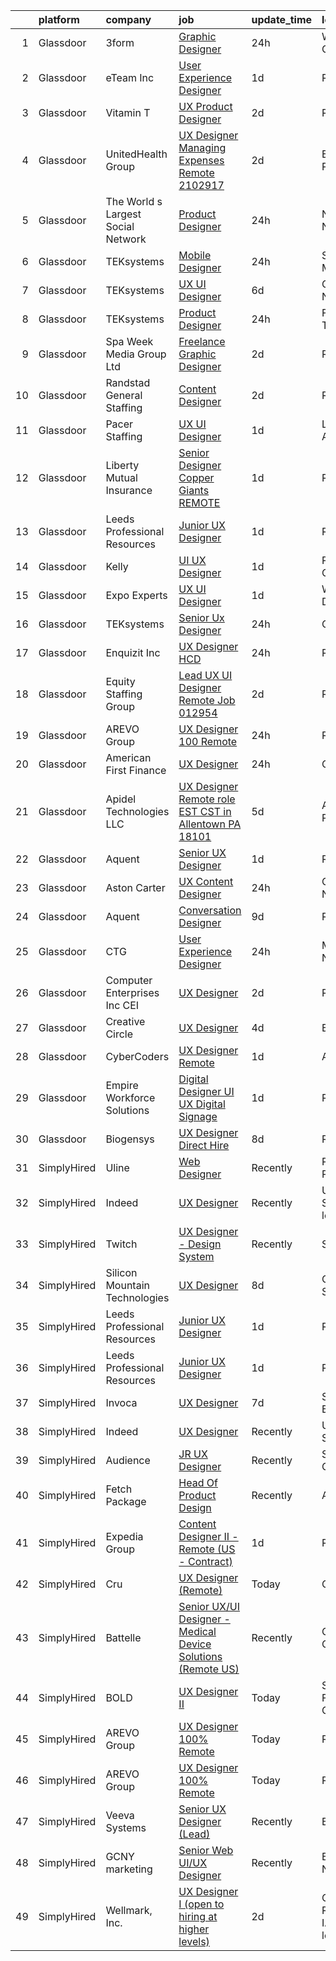 

|    | platform    | company                            | job                                                                                                                                                                                                                                                                                                                                                                                                                                                                                                                                                                                                                                                                                                                                                                                                                                                                                                                                                                                                                                                                                                                                                                                                                                                                                                                                                                                                                                                                                                                                                                                                  | update_time   | location                      |
|---:|:------------|:-----------------------------------|:-----------------------------------------------------------------------------------------------------------------------------------------------------------------------------------------------------------------------------------------------------------------------------------------------------------------------------------------------------------------------------------------------------------------------------------------------------------------------------------------------------------------------------------------------------------------------------------------------------------------------------------------------------------------------------------------------------------------------------------------------------------------------------------------------------------------------------------------------------------------------------------------------------------------------------------------------------------------------------------------------------------------------------------------------------------------------------------------------------------------------------------------------------------------------------------------------------------------------------------------------------------------------------------------------------------------------------------------------------------------------------------------------------------------------------------------------------------------------------------------------------------------------------------------------------------------------------------------------------|:--------------|:------------------------------|
|  1 | Glassdoor   | 3form                              | [Graphic Designer](https://www.glassdoor.com/partner/jobListing.htm?pos=106&ao=1110586&s=58&guid=00000183ac1bec33b880134761fb1ddb&src=GD_JOB_AD&t=SR&vt=w&ea=1&cs=1_cbfc2f2b&cb=1665039855084&jobListingId=1008187072371&cpc=BAEB662971763A76&jrtk=3-0-1gem1nr2jkltg801-1gem1nr34i9jj800-fc796febf4af421f--6NYlbfkN0DVVpRiGEUFeztrPLJeDLfbK_o9wLke16TUPhBXqz-k-rIHXO5GA1XFQmyiOfwIAYpOyUVLQm_idqg-7Xk8koEtmHXAp3GNPR1YnyqoNd_MW0jnOz6RLQMKHa44g43Ko8EsbrcZJJNi-UyK8HnJqpNTr8sapltZXYeCeIpLbrjlwV3vcbKg8psx3ZN6FSquXkqVAN_H32i3ab2yuKeu3QxSR2OLGe2dkyj52Jn_EyeFTbVmzOprgc-yiNYwNGZPsKTU0IpUkZwUzN6f1X9ArlQLNrBe1-PnW1b5wCiZovYkX8BChqoOZqyk7t2jAaSXuBYj2NNZi7Zz1CDhSN1H8lEQkY1NTVV-oh0xK-c4i7qwsz94BdpcKjK4o85WaH8Z062QTaXm4Q2YFKGVHi-j4HN3uhz326Hx_asX2YnM7eVGAds_qbPRgULH5c1-a3jYsBArfS4RUdwkyd81hF5cb7qj1qu9IVmwOTy_vWO2gvdlSQ7F_DhoNhVDoQJzHfuqVD8Xj7_MP8mhdbRPGqJh8vWw)                                                                                                                                                                                                                                                                                                                                                                                                                                                                                                                                                                                                                                                                                                                          | 24h           | West Valley City, UT          |
|  2 | Glassdoor   | eTeam Inc                          | [User Experience Designer](https://www.glassdoor.com/partner/jobListing.htm?pos=122&ao=1110586&s=58&guid=00000183ac1bec33b880134761fb1ddb&src=GD_JOB_AD&t=SR&vt=w&ea=1&cs=1_ed1b5929&cb=1665039855087&jobListingId=1008183436282&cpc=3BA4CE39D5B5DEF5&jrtk=3-0-1gem1nr2jkltg801-1gem1nr34i9jj800-a2b25515c5c8be91--6NYlbfkN0Dtmpfj98iB4C0jJJOWen3Era3IQfJzNZ4PFwBIKpo80E20bU78zJ3qEgsYTK5DSPznWHrABBfzGG8HtWEq6CanRE227831UICOnStcOCuvp3w9bu9zsbdeJzwTnwCaodl1_qcVUP-dEmOEhYtmiJkmaglaaHDF56PDHaVMsHxRn-Re0KDdSN_3QTJw1WZjUJ6tGKrjIs52H1hRN-UKAlsaPPMPGSXcCumOK25AxG21nDXXUxuJCJah1L82kpLd0RSugRrSo_621dK2dnBkQccLV3fmpEN1a6v7NoR1tkzYUhkHtfMwb5VDE-twExVnfd8iRuWnjq-bDtItqrWsXSuKq-do3TVeQ1yK2DUlXWsEc_nVp6NtNPv0lbTNEwSigpKrzSb2njAbUVWTem8Kz2vWzmI-8qLKVu8IK4wa7QVgfQT0uyXq7XOPgmsUtLWc51SuPmiFoNiSVS_WsSvktcS2GyDAy7Asz_JH2a0TUsBkfeeuuxL_HqO66i0sehPKAdOaLLOHpaHewxNq4SSqIMrL)                                                                                                                                                                                                                                                                                                                                                                                                                                                                                                                                                                                                                                                                                                                  | 1d            | Remote                        |
|  3 | Glassdoor   | Vitamin T                          | [UX   Product Designer](https://www.glassdoor.com/partner/jobListing.htm?pos=123&ao=1110586&s=58&guid=00000183ac1bec33b880134761fb1ddb&src=GD_JOB_AD&t=SR&vt=w&cs=1_3c9e25c9&cb=1665039855087&jobListingId=1008181567765&cpc=2CAED5C921A5F994&jrtk=3-0-1gem1nr2jkltg801-1gem1nr34i9jj800-3359c64b7784e783--6NYlbfkN0DMrcEu7yrtATojKJA7cEzGQ3FdRGWLh0CZQInL4ECGI6k5tN82kdM0OKoro5eXmjrLLzxx2f4wkElEs_J1tpuvMm7HTysd898LG_MZvqJ2SU5crx4lsyWyeNQxpL39yMhF2v6pcbGjpsQ0J8xr0owBZ9D-TVrazcrq2WTaECy2rXyMkp9uZj1R--9t1_iUTWfQvy2BsbgcIS4fyx2qhQ5-0F4m_VUzTFntqPTui08UBQT8uxH-roA4mCvfyJ1RaggMnED5CTlPoNSnLj0jijocFS11a0e6cUGxFSducscDYyd779oSc1vQiSktnRW1b3GKHzv_XgoRBB2267q8iwXVQY2F27IV3wPm168pw0rCeJq-S4aW8oFAMW_6t8GS87mpTh_61rIwMjyFUB3IxD3MBBeLaM2wdLoE8eRc3IatwaokMBG6ZJmQRKddKeRFiROsuY2GaCLcgHiC0kInL5MqamPTytoyoQJuDgaFZNF6ZA%3D%3D)                                                                                                                                                                                                                                                                                                                                                                                                                                                                                                                                                                                                                                                                                                                                                              | 2d            | Remote                        |
|  4 | Glassdoor   | UnitedHealth Group                 | [UX Designer Managing Expenses Remote 2102917](https://www.glassdoor.com/partner/jobListing.htm?pos=110&ao=1110586&s=58&guid=00000183ac1bec33b880134761fb1ddb&src=GD_JOB_AD&t=SR&vt=w&cs=1_9e0303e0&cb=1665039855084&jobListingId=1008179764440&cpc=AC285F3A3ECA6BB0&jrtk=3-0-1gem1nr2jkltg801-1gem1nr34i9jj800-49bc32e789398a1f--6NYlbfkN0C8O9VKdOj_1Zh75e9_CvYhSsWVxS1Pvi5WUWhsf4w7FOycHcR50Ta-CQORLM6vDVfpsKuZuy8ZuCFkfjX1wXWrZP56ex0qMhCW_Mom3zep7qOtHTsAJ8cDB0_MMmbAz2tqiMH-kdxC_hL9bBf_CvpCFNHf8maEu9qgbXcrZIlgsgSv2afaZ9iCPFWl6F8-Kh1bC2HrLSRvQy-nltm76_LBb0rOH_4RX9TsCmlolhv8HDYwWgqJdevU5SrM3DZkHw6l6isNRXxvPXTz0x5l9CEQH2eWDkmSklckGhC7P8HTXI7dOy1RVH3es5mMhTB7vmi72T1gOoP6OSZyWFpRSqkzppZcMjHEmiRwMrTMh0tVbiJQ0w7g1p21oEbfVOhXTN5wO8oCgelPzLoerAY8qptNBjxUwroS8pNavxEAA-9Y_555qhMkoM3L)                                                                                                                                                                                                                                                                                                                                                                                                                                                                                                                                                                                                                                                                                                                                                                                                   | 2d            | Eden Prairie, MN              |
|  5 | Glassdoor   | The World s Largest Social Network | [Product Designer](https://www.glassdoor.com/partner/jobListing.htm?pos=112&ao=1110586&s=58&guid=00000183ac1bec33b880134761fb1ddb&src=GD_JOB_AD&t=SR&vt=w&ea=1&cs=1_c144881e&cb=1665039855085&jobListingId=1008187748779&cpc=155EB9D5185558AF&jrtk=3-0-1gem1nr2jkltg801-1gem1nr34i9jj800-1b1cdd9b7422994d--6NYlbfkN0DSgjPPcnEdvoK3uuxfISLALE6pB1FR7YSHOr_tSg5_QGIhoz_2VqUepdcKLBLI_zT0DoD7XNjRcoIcKaTHwCz2Y2i1ECq_EwQMZd_omv903366SD5UImpmluXMywfiyVHpmfwirt2S1rMON-P3oeMczuQ-N_mFs0zMW3royv0fGkzCUxKi9qwJ6uY8Ys39E_hi7Hs8pZOKAvGJ5N6VBDB9qp99x9jlb4D8F3VEdxgC-0wdU2h_R7oCu020LnomMH_9ej1qb9Tw-KwPtMv5fi-fdSZtmclkGiuMito4Re_FN9bV0RpTaIV7v6B6sGCWi4em0K64SH57mQWfd2KKC8VrCJ__1CGf3-1mdRjGSDXG5uHLvsVSWKnTa97CRerhXvq_Jg4uyGkrc-yq9QmjnvVnKs239XrQ51YnGrsjME6Yo438q7k1N6YE4P2zqYeCf2yf0QEj6O05hbdXwNXW0taAyuyojoSoXPrvFNRSB28ZtJihx4zuAzkzmDHAoNfQyaVRNrrw5css7Kii5p_3jLA-aib50z66WZUS46yxfmemzHAP-RPM2h83g6dEyYb8ZFflZA2jYD00CJZgYIsJX_4cTwKV0K1Wc4PkMKz8sum4mg%3D%3D)                                                                                                                                                                                                                                                                                                                                                                                                                                                                                                                                                                                                                              | 24h           | New York, NY                  |
|  6 | Glassdoor   | TEKsystems                         | [Mobile Designer](https://www.glassdoor.com/partner/jobListing.htm?pos=130&ao=1110586&s=58&guid=00000183ac1bec33b880134761fb1ddb&src=GD_JOB_AD&t=SR&vt=w&cs=1_e998ae31&cb=1665039855089&jobListingId=1008186451823&cpc=AC285F3A3ECA6BB0&jrtk=3-0-1gem1nr2jkltg801-1gem1nr34i9jj800-12c22d1d850e80d7--6NYlbfkN0AuKz8EBO1xHDEL7V2YF9xF3dC_I9B9i-Zw2Jh8clPMK3KTieKealHQMRxLfyLBLKK_8FihNomUc_AO9DGK-y-kY-j6exqdXQi9yKZ8W4BnVdR_Qxeu1BrDTaoAR1RwssuW-AWz3gNlZHpUhor70fIyp-NZtE59MtF0GVSX5GOWElCi0DywJDfW3dzDZ3IwywWYDQVzWXs0LruAuwQA0t8zf1TPIX4-BRLeIlDKPi3KP_4yQyUgHBRLaSKBc6Fh8bsXQLGS-17N8ssbLFG5MLL-z-3tzwKuyidj43q5TyPUmTTm4k-M2iz825NXkgiJXGhWY-sk8-ze_VvfGF9SrNgIAh4a1LClsM5mDPpJTyUPeg8b4AeJ6l3Uswn5xxWsYu0wnoJIbOkt8ld4yc4_9owUVI377DS5bkwGhthf5BqS9Z29EN0gjMP22a0GuAEzQzib1rAQe5A76WyDnSlijcOqytqZ0gswI3hjelrI1hO0pUbGTgbHYQVtMVU1o64J64PjUAgoEo5ASVGgqZvEC3Ec2jr33afqBIhkg-_1Uc-5ankgKpfN9H5dQxW7vPC--AHW3Qc6DKZw7BcyK_g7wfEUcQDNUHhs_OXweqQQUJGUDgEORMPTyL6H4LN0qxhw7Oanhsmo8hyrt056q-6CD56O_hlBAwM78-2nHndJv5mjPNNWQm5mP1i74-RITg85XY-GGgohpY8Zu5i9yvCTIh9FvXZXdMysWp_owmRUSouQ6k2hgCpABw_Qi-KkbOgSVxLUbOAiQT1kFEPS7JxhmLNR8dws9ryuN9EaRP15y0yrCSfqdyDIeUUMi4aVDw4HUlr7y2_Rals9jxal2O9Jf-bP44o_9hU5D7KZTJE5k9WALkhacWooywvGlIFx0w5UjHaUn1pcSJPANuKnhe35K_DCYJEc07iUnPeX_D7IeEyKq-fSdZ073EwpPQlkLL-4Q2CwuiHMjpL4Rzf07HV58ir1LVJvbXxMs2dquLG1ZB6OvQ%3D%3D)                                                                                                                                                                                                                                    | 24h           | Saint Louis, MO               |
|  7 | Glassdoor   | TEKsystems                         | [UX UI Designer](https://www.glassdoor.com/partner/jobListing.htm?pos=129&ao=1110586&s=58&guid=00000183ac1bec33b880134761fb1ddb&src=GD_JOB_AD&t=SR&vt=w&cs=1_dceca824&cb=1665039855089&jobListingId=1008172766180&cpc=3BA4CE39D5B5DEF5&jrtk=3-0-1gem1nr2jkltg801-1gem1nr34i9jj800-90ebe2972b67f183--6NYlbfkN0AuKz8EBO1xHDEL7V2YF9xF3dC_I9B9i-Zw2Jh8clPMK3KTieKealHQMRxLfyLBLKJ4QXP66uOfd8fYlyUkRWqt8kkeRvAaxr-d9sAlGLo2E32e4qthGQE_TY1B5cH1PYVB5JkENwHMk9qThWErUfcAi6IsTFkH6tEKd4rzI4BQ2pvhDMRqMRzrOKoc9Us8Sv4OFClJ408TxaxyXKTbXzJWkVNBxU-Cdm5UBO43FapAjjW8LlO21YQxYFw5yNNnKncgfH4ndLr5aifxzH7dIORpDzrGKbYEgslSXH4LVnoq1Zr9pnu87OovMNgtXBjNMXk_2vu25fy08MU_2kdwVcimwNQXzEmxFdXLbtyZITjxT8y2PbpMr6VeOYLvHB7c8XDUFaFc0QZRKMbSarc2X0jUh6A3AjFZoTKO_mMYfc6ujEupSeftQPkFsRYVYQOIjn-78he3W2_NGMeBKJ66QgU44qMWlTq9fhW9m4UOx6DXzpc7U5sOw8tFvgMwhIi0QSTxfhAQ5c8rELYpdQlWgE_j9mmZCVGHYsO4GC_nEHlX9C5S5gsQtqQxhdBePHk0yTp8rg7hddtA00vcLSKYYy5tM7yK2mwzU8ZMcg4gVCLx3WDzX4vGnhvY9dApDgPc15NtSmT2JKHGXSlSW6vgby97B-4PtWtoCDPp71hbrgf-XNok39YRt2oQZO-HJ1dVE7_ZEf_73xiN5lOfeaPei_13y0o0zfNATgq94CGuAd2xy2xGz2tmgelApPw-cpYL85N6oMURPlpHNDnNszN8aRDMD_V31XnFSNo6DDMnQYeKYRRSscNbh5S7V9My05j98p2B3G7XaeEIGYvSJ9P1_qquKNXQP0-7vV6GzW_YqcOYYlzWC-WW6DDdW9pGnLoT5yL-EEfGf0faXZXJKsvn4mobXZmqUFscHk10D_qM9COa_g46YHU_MTNGlEmowee5MC2JKvRi925hFiUsV1-bXY4HSELcg_WwmnU%3D)                                                                                                                                                                                                                                                   | 6d            | Greensboro, NC                |
|  8 | Glassdoor   | TEKsystems                         | [Product Designer](https://www.glassdoor.com/partner/jobListing.htm?pos=119&ao=1110586&s=58&guid=00000183ac1bec33b880134761fb1ddb&src=GD_JOB_AD&t=SR&vt=w&cs=1_6bac61ce&cb=1665039855086&jobListingId=1008187952377&cpc=9908D8D4413DBB8A&jrtk=3-0-1gem1nr2jkltg801-1gem1nr34i9jj800-1ade907081460282--6NYlbfkN0AuKz8EBO1xHDEL7V2YF9xF3dC_I9B9i-Zw2Jh8clPMK3KTieKealHQMRxLfyLBLKLbQ0vHRi4u0VwzRiEyCbt_WNU46SzUw6lsOv7_DcCDc-1Nxu0Tjv8bQHKRCE6uHRBewsnPsS1yhuwDFK1XaaSdpcqrt8DkmwBsRTi4g9QJtbH2irhv-UpO1OiND-xVskXG_Q6ob4kGpWLkq_7CsLmYWXE-dZ2AQG-AoPaCoP5M5dWHfx1ACshEHZeFAFuEyY6qXwdTUhzYOsOseEGzOau-x3JRriqpYyqTcCThMNsqok2AH-XUpXuzUbvSx1eqhVJKYHO9Zyxu4Be-I6fIep209PHYe1Fev5m7279V64lptdMwXINwfF09R0yacK_Hn1NzSFnsLAQ1KQL2XAn3LL7R1gKf-nfsVFVpum4aHx_U5BI-I04o2aIh1x8EnK9dIEC0o2rSI1cwFOOgZLTTgH0oleopZT-rtrADKHQigaJuDVbNr5pSvazfdpxln1ZExwTeUdJ8UTpilti6kqvjoY_VbxlGhoX997D4gbYNWsFXehtsK5dLgUZgFcviWp5ndCXXTgRPygw9YnmzEbHjjMZXKWtbqdHVoxTiX3alJyjkD9GI3vIV2jwn-9ad6H93kGzdWp4gCm-LEbFMZuRvj2TnUXCe1pAIakPEpIbtv3401MG56t8Um8pM2x5s972blfWdcjTObrYpR6oZ7O0Lx1EFH2Q1grCk0V5HZLS1NNSJfLbX2FKEJuVPsaoFTlJ-MFyTrJlsgcbBGi0C4qevzQ1kcOsFi6_r24DLWXdM-9ylj6Eo4yUjVXJ6KnzMc8iweNG8IaPVX9oEXn1Pgzm4irXG8_WXEbbFKKOdUCG2X9usgI6Q67_q0LKw8K_BFujAmCwrSMnOMn_4iYSIUy_uSLOtWiS5zUeQzftPIZEVB401KSocQVeysS0nHj3bbXb9d2ikG87tMDp-dhsmOm5AfoaZ-DdUmsZXZplBsEID40FNqg%3D%3D)                                                                                                                                                                                                                                   | 24h           | Fort Worth, TX                |
|  9 | Glassdoor   | Spa Week Media Group  Ltd          | [Freelance Graphic Designer](https://www.glassdoor.com/partner/jobListing.htm?pos=103&ao=1110586&s=58&guid=00000183ac1bec33b880134761fb1ddb&src=GD_JOB_AD&t=SR&vt=w&ea=1&cs=1_4237e3d0&cb=1665039855083&jobListingId=1008181262791&cpc=A65DF3A704A48F9B&jrtk=3-0-1gem1nr2jkltg801-1gem1nr34i9jj800-aff8567d6b7d4b5f--6NYlbfkN0Ccz91IikEUpXkkAqmC46vnVGGSbrSQJDjRi725E1r7c1AqDusr12jHHKSffQxsfs1ettvMD2a6gAwyXEGHc4Mon8Fa7XS3go0xxN7GTYr-MEFGROXmPWd2L1VIFDWwC8xOUcVMxBaiy88ZX39fIn6vRD4Zr76ZG1tzqg485Caipe6zFlAEwFg3A25wEMl--WXNQwYeeeY6ZY5rES6bxzv8Y5khWNqVg3I0F4d-8LfUG151BTuGqwYekO6JXx7bI0kc0Vd1Bse3Nc0yYr38ZaZFTd9qd4I8SjuTQOJZQKTfwoTd9XI1AVU-qjN1MIFsvIZcDuzedLCpXq6VKIFaccXpwHGtrwQ-qG-oIhpdyNhNsyI3aSCYCwn7xxQKM5WrvOCHq3A8RzpQ04DIedq7G2Dd_NqptClOn2sBzsMpaVh2TFpWUsigSTJ87z-zDg5T_L9AI9nWzcqatAlKoKS_NEYLpSiYa-PrKrPVlWC_0hZM_A18OhwU3SEJ9mGaDZPQxfN1HIjyzn47DQ%3D%3D)                                                                                                                                                                                                                                                                                                                                                                                                                                                                                                                                                                                                                                                                                                                    | 2d            | Remote                        |
| 10 | Glassdoor   | Randstad General Staffing          | [Content Designer](https://www.glassdoor.com/partner/jobListing.htm?pos=124&ao=1110586&s=58&guid=00000183ac1bec33b880134761fb1ddb&src=GD_JOB_AD&t=SR&vt=w&ea=1&cs=1_d4517ddb&cb=1665039855088&jobListingId=1008181578672&cpc=9908D8D4413DBB8A&jrtk=3-0-1gem1nr2jkltg801-1gem1nr34i9jj800-326b4307124ced4a--6NYlbfkN0BP0SNj5t90jkfF5SbRhYc-YYyKnIlIACqwosTKYtJiUOp36XFEILIiS7L7ZnRCcYTD7A53rHEzN5TVr-YWZ1pFxV8KeU_yayxXbT3r3wcFhix0le95XAcQNOShQPAMoTLUQeN4cvEc6GIFypV86Z7-vbER7mNvHUerwToysZ35UiFRKmiKEOe1OxDW8vtW7K433PfAMd5PUeUqUiJ8E2BwllDpgPgQWCf96FtA2F6-Qnl1agzC7pku0bXuvYq1W-IyWX9s_O4twfeHbkPPmupb7EpZZAgWKgjDrlyQYezfnEv00BOo6e5vHnjFC_Ggg_a38SdciY5J7bVPAyLb9b9bYZaxH45v_d6QOkhQWSrJth0Fg2u0bqnSor7flnnnucMHCPbcat6vQ4thhQSSp97DRBBVmOoWve0__1Y1VLretsCgJAww4GUQn0e3QR3RyGeUnEEgDlPfsznzy5w8IIZuctb5OOMuGTHewKGKJ4mT41KRM-V0I08qRIHnSalVkGkqXsA4NGV9dZL3sZ2ikpm2zdCfTXcd8BtZx7a6OgzZX_0mvoLvHl5cEuDn2Unt4efIM3zShbHL17T-g90hXy91nKSlXhyrENUnC9-Xjw_Jt9KNd-sNrmLKNXUF5fqdSWWUJZxzPlibFGdX8dd5ACtc7acFQXdeZ401ximmpwTUsOVdMgq-VbW-HJs2gdiw-XK8V_4c5XKUH21i1fWOe4Ra8j8Q0POkb0U%3D)                                                                                                                                                                                                                                                                                                                                                                                                                                                                                                            | 2d            | Remote                        |
| 11 | Glassdoor   | Pacer Staffing                     | [UX UI Designer](https://www.glassdoor.com/partner/jobListing.htm?pos=126&ao=1110586&s=58&guid=00000183ac1bec33b880134761fb1ddb&src=GD_JOB_AD&t=SR&vt=w&ea=1&cs=1_f687daf5&cb=1665039855088&jobListingId=1008183267412&cpc=3BA4CE39D5B5DEF5&jrtk=3-0-1gem1nr2jkltg801-1gem1nr34i9jj800-39fc315f9831da2a--6NYlbfkN0C9NbM5eTIyBy5lsQEfjp0LiR4ZnSOO0g4plUqowSZMmwKNhg9sK_ssyMkRY9ssskwUouF16jOGolI5GI6Ra1sLXFsj5BsiRidYcI6ur-Jww3E6W2vdbxAJrCy4xbLZm1vzZmdrVUSG_iLriCnJBcgfAEUSU5hhC-vVKOEOVhgxnUg-S15IFM9Iaj-65SN2qcBZRMNvcqRkNFoFZqshugO6nQmnzTIZBWcQj3Q8J-Y5Ow015gb2PAi6aIL3eKlOW5CtkULeOuuIY0fg4BZngTaZMEGogmLHw2bQUvWNPtZ2wRUOSE0zMvVYysJbI5JjKcP77UYYw4gvO14AQxyLgnpl91PHN4DqL6MJbS4ICpiw8yEcAx4dKspmKQLIu-_FmRwlWKrWX-u7KTp9NooWNQexw_gChZAGrWM9cQkfxZVhipkZoB6xKmjV0pnm11kk798pW0BQhIzkp1mwiKnkd7Ts7Ep9LtAfZVThqiLSNPZV9WHmlxPp9w36qO9EubX3od8%3D)                                                                                                                                                                                                                                                                                                                                                                                                                                                                                                                                                                                                                                                                                                                                              | 1d            | Los Angeles, CA               |
| 12 | Glassdoor   | Liberty Mutual Insurance           | [Senior Designer  Copper Giants REMOTE](https://www.glassdoor.com/partner/jobListing.htm?pos=108&ao=1110586&s=58&guid=00000183ac1bec33b880134761fb1ddb&src=GD_JOB_AD&t=SR&vt=w&cs=1_56c5ed57&cb=1665039855084&jobListingId=1008184080714&cpc=155EB9D5185558AF&jrtk=3-0-1gem1nr2jkltg801-1gem1nr34i9jj800-253a365a115c9ce4--6NYlbfkN0D19kSVUiNzG2UWy1lRGehFMusHrHGUl8ru40ax50wmt2hEk1GE1yJpaNJle3AtKCEh3QoRDkRe4YZr0LJp7GFGRf1IpTJR5TU76yvCB7dHRirLPFour9nBcIjAwv9lm29EvQpgoCL5gwuz5DAtv4rdZadcyMN-meYiqwiA2XVXwBxE1fvQvJ_YtdVMiIfVfBrDM4gc2nCQqcbXD0_-Az-oG9yCcUhvAbrYhXu2yQEwlT6T9ZectfSHlwficPUXvN9ncyzYMZGErzfURHWoP2REdVfLoqIUjZxKaJ_j24hiLJ4q8UPfGk3eWX6_7TVfBe7fagcDdh3vvwSXpEWNKIAfBHICXDngQSrCVm2Tfg0hbeO9nMFe8j5yZS0Y_dYlgonYaVFl7-xAKOBVRmKCy-q1UlxvgI4dmiDWtpvJVpysGTBOfeBrAmQf9Nfl6i4-Gx5ZOpLuQgCj5xn2GNLQbF0gpV0GjsLGL1_8-_U8-oaqHVgUr1HNu-MkUDYhffHNPZYAwubK1YdM-KwAFAJhh8zy6LoV48VZxTf3lAPxFY9NxfOaUvfvlKJJH8nVs2VpzhuoAzcDZ1BpY5jZj32GFALbwztrsBEwi1FKGw5j2NmU7ZtUW8yRiYgMBy7dVIETNcLo8-LBQAuJlosmDg3dnI7W)                                                                                                                                                                                                                                                                                                                                                                                                                                                                                                                                                                          | 1d            | Remote                        |
| 13 | Glassdoor   | Leeds Professional Resources       | [Junior UX Designer](https://www.glassdoor.com/partner/jobListing.htm?pos=102&ao=1110586&s=58&guid=00000183ac1bec33b880134761fb1ddb&src=GD_JOB_AD&t=SR&vt=w&ea=1&cs=1_b884e445&cb=1665039855083&jobListingId=1008183368915&cpc=32EE424DE2B657EB&jrtk=3-0-1gem1nr2jkltg801-1gem1nr34i9jj800-0564f487d94262f5--6NYlbfkN0CLOCZTCChuiihVjlIkYrxs7DSyKBCTKtCFQmuoXzF4l_jhy5rhXOPYk9JiMIL8flmTacUQGa091zqZXcWus9YjZArZ-VRnM6d8VPkLX-nbux_QrsG8QHKa0wFoptSDh-r_Xvp6UnrPgUHn1JQxxkByWq-DRmPtp6PSUFx03KiRkL736groec_8gW_39cHV-fz0ZCR6NvO4hUQ4_jCZdjJ8BFSRRt-oKUyfNC6xLRWZ8rWOCy3COfFrFZSMAF1w42eqvWg7MJwg5QlzuCsqjV05wRQ47bvos6SbN9TtKHUrR06_mR_oUYhpGDMD9WIt2IEd8vjKR_iRI94wGiV_B3BtxklwGnhWemu0rX0wz2yhedcBKxikgEh48kKAfCVyCe2GQk7anGsTxM2BCxlBgoNDnFO6LbEvvgvNX5g547j_mqXvGjInr-NCSyKAx2ADVpjpu0zSiemjULGM9ivO0s1ngn-K0JUXyrTvfHEZHFSK73NeanKlhLuq0CLNw-9lww6pmpZsI0ueEQ%3D%3D)                                                                                                                                                                                                                                                                                                                                                                                                                                                                                                                                                                                                                                                                                                                            | 1d            | Remote                        |
| 14 | Glassdoor   | Kelly                              | [UI UX Designer](https://www.glassdoor.com/partner/jobListing.htm?pos=117&ao=1110586&s=58&guid=00000183ac1bec33b880134761fb1ddb&src=GD_JOB_AD&t=SR&vt=w&cs=1_0fee703e&cb=1665039855086&jobListingId=1008182782791&cpc=8795CF9063CD573D&jrtk=3-0-1gem1nr2jkltg801-1gem1nr34i9jj800-89a4dccc86c886ae--6NYlbfkN0D6qFSVCaa8tXn-rJ3OcXif2lPyFmwsE2iZBGE4YLg1gz3DzxANTQL26tb-SQ4b-KAEXPtitjBwPVETURBSviTKoSEKM9aTKyx8NnMIxNvSOfLs6SFeM8dj3IDUNjo4Db28CyRY2q2TqDh9IGy3XdnKPOHazDWRAJ-QzisS3PJgU6dYu2hysi25qZNhsqDkOjsZIMntamL0IoedRzs8DeDPs0_UsropgCpuR6bzmGgYLcCOLIGXNLNWc87iLfWICF8HgNhK0oPXwF1WkPvRCn1BeaDXsxZbGkJRV4Cu0aG75y-r22GmNuiZ6DZDZ0QyLI-94nViEWk-ssFMk1BBsJvfQvmPicBhkxUV5D5yf1v-FwC1oc5e5-uwXV9TWKLccyRMUO_X3B1Uz3yxXI3OHrVt_YfkHF5F3gM0D_g8DDyuh3jIsYyL7PIfdbeUKvXpVOBEu5Xb8KZoKYcH5gqeof42YdQATkmFLTBZBWr9_WCYKCPkWqnPAgKRQ-pTfp0-PMWIGG9zybaKG7fxqoxb0yXwpbruCkdDGHBt07ebDfKsexBe-yc-mLX191xlZH3Fy6r-nCMFIQ-Of-jYFWsCg-tGuCXa624w45WcWXDH_C-8Peu6_sHeIpYJ1TBtbGdr9PtRtXjE16xF66YQYQEg3_mwfkLFgYMaza0nqnbtu_JJoB5v27i6kyhndvyx9rBQG_Bc7iGgvqWYF8q5BLfaU7uioDevERkjddjKz1K8m9KMKmKPpX9RtgGW_mVWh-Z4djAw0niQYLa6BB7T2M2o2T3mjti47-xQEh7MNf5wpBT5CEkioxpg7FhVqsFmfDV6lbtnU51RpQcVqTEn4Y7oWEIFt8BVhSr5IL5C3q1ycQwPRrhMByIla6PcXdXwnfVl5NzsosTPbJqyZ7hoWaZ1k-kbco6GE4PdLUmNkVaboO6wvjhhsu9mX2LwXHNiGu38lZSxpEpX1kM9LukObRszpPBtoJnvDyQNsMZNWEi03vzmINAzBqzPGJZRX3pJ_MUAvrmO4NgaWWVhPphLQRYhir7k1eotymIyaE1Nq-I0TOKea3bUdh2-F_w1QM38msnu_wAlYHKusLtlgnHy0XvOfJ6dE0yjQEpoKiLXPdqPlJkxP9JoGSwjX35th9baIjSjz9_R4Fm-IRMFZBwfna7oj-7eEbXA5LhPpJJ0f_3RIRqStjzvefK2E9aUM7I_tPw8h7wRHqP-F1SMBvj5V_536R10) | 1d            | Playa Vista, CA               |
| 15 | Glassdoor   | Expo Experts                       | [UX UI Designer](https://www.glassdoor.com/partner/jobListing.htm?pos=109&ao=1110586&s=58&guid=00000183ac1bec33b880134761fb1ddb&src=GD_JOB_AD&t=SR&vt=w&ea=1&cs=1_910c3184&cb=1665039855085&jobListingId=1008183704411&cpc=2CAED5C921A5F994&jrtk=3-0-1gem1nr2jkltg801-1gem1nr34i9jj800-61beb3844681cbe0--6NYlbfkN0B4UxDIJmUKGd2kfeQacvgwF6-88ZKOROnelcko2DKUQHU2Hvwx7Zw8oEwn0sws4s58xThRzpW_jMdeJ8-ItH3D4xyyZ-sUjm3bz3Q1ys_rq_QTtVLQXwyMd-RaVn-unM7X7adVrDuX1jx1rYsdzTw3BhySPJpp_Ps7HxJhiy5JbS5z_sphBJiAb1lJkHz99LIilGuLI-sTwB6dDXDXqhMUmKEehGllkw8HrhBmZH2_mYleBSHoicEAiZqNuczLSn-L1VBShARYRGst2xkqR81zclCPBPWpiqfO0oIUFhMlXkkznH-HMVo0EwJFHhPskAc8FbmqVGSmLDasjzuICQP9zTTBqECkTgGu2Al_a0Y-pRAvgzSGRllAxBa8wtRV2u6yUv8UuxVZPFzTSXKfledZR-_-bW4g9FCTgN4qEdoNMiMXZfspx6NCm-9-F-yxihTsLCh8UZkor22RCJF7Z8CFL0pDvG0A9SPP_ZKYBU7iFLiGlKJZT7fnRsFMLrWWFQeC9gQ55_nD8A%3D%3D)                                                                                                                                                                                                                                                                                                                                                                                                                                                                                                                                                                                                                                                                                                                                | 1d            | Washington, DC                |
| 16 | Glassdoor   | TEKsystems                         | [Senior Ux Designer](https://www.glassdoor.com/partner/jobListing.htm?pos=114&ao=1110586&s=58&guid=00000183ac1bec33b880134761fb1ddb&src=GD_JOB_AD&t=SR&vt=w&cs=1_bfde73d4&cb=1665039855085&jobListingId=1008187952378&cpc=9908D8D4413DBB8A&jrtk=3-0-1gem1nr2jkltg801-1gem1nr34i9jj800-233a4eaf34424417--6NYlbfkN0AuKz8EBO1xHDEL7V2YF9xF3dC_I9B9i-Zw2Jh8clPMK3KTieKealHQMRxLfyLBLKLbQ0vHRi4u0ZTiwVrBW963V5RdUrO_TIGnskaiANAk-MXO4c3yMAnJSYoxvct5kR3PY4Nsfgp8jGJAv8FQLj6AvmhM5se8V9oICn5ubF9zSyNizxBIFh29ULpoq75ub5e7Ozr1GhlkpNoWxRRWdOhDZHZpteU1av8SOsQhm5x7CwjyKDNoWkHaiZOXxOKgWx8y0O98SCvh8nh7jKDtvsDzLkXplxfpsWhoaQv43NPEC1_e1BgZNlsLMfi4VRPOcBnbim8Iczv6Sugr3znGJ5QoMWIUWoB07DwTxwI6DljSi4kH2YlH2YfUOMrYmodD-7KphZYQM5aoToADMVMEzGVbkVynbf4MdA35Agmw-Xu3eJklfhyz5pQVfvUk_OmxHGhhnMSz46TpmR3LNq6XS8UhhPWf5nr7ucjRGZvineIO9J-KFPcFzCqf-WWcGmDdON9u8jA11ducM9MPDzkrafLbmjars2iA_LI3l0J6dGn4YBCeFSIyeav6ZopxI_J7BXQ3IAlG_tXmJ0fSG1kLMTB0Ms-YDok_ThxMIJJuRtyOU_1NIGMXDqL_h4FIuvnTdqCofDUyJoDJZjDks7ZT026BdjnghRa6q6uY0GJDB8jXuRZRO7LIlCGpBnqOzD1D3neOSNFUFPy8MX3TTsFBdWNInVZ__5VCi7ATAmUw4iWJpJ4f1mMzCMPykFQM6MBEeGlMiSPQ50S0t2t21caJZWOUmb6BiCu7pY9AD1P8dFvWafCySdPkpczgePJg1v7bbJD631mKB_Rz2gOr0Q_HLN-04mpv5-3cFCz8i1wLspR6pNOwW6dMoMxLrtaG0cLHmxM9AFdRs5C_G3ozeapHQBf9pv6UEWAZgk0Fxf45vNdZN_eBc03FbHFlZ9h1EFCgShcpHlmhYHOVPQ9KWIB8rbhKUZYfITPJlsGCl3v_Bdoh1Q%3D%3D)                                                                                                                                                                                                                                 | 24h           | Orlando, FL                   |
| 17 | Glassdoor   | Enquizit Inc                       | [UX Designer   HCD](https://www.glassdoor.com/partner/jobListing.htm?pos=104&ao=1110586&s=58&guid=00000183ac1bec33b880134761fb1ddb&src=GD_JOB_AD&t=SR&vt=w&ea=1&cs=1_a645bb4c&cb=1665039855084&jobListingId=1008187363249&cpc=FD1C1DA32C38CFA7&jrtk=3-0-1gem1nr2jkltg801-1gem1nr34i9jj800-496be9951a7ba5e3--6NYlbfkN0Dv_5rbLNL9xKkk0w-WJs9BYf7x02C4v3Rcbs3ny3EE_IftUcMAJldTik8oa9eHRJyA5eDINReuy6hICltuwq0qS55UjfFA_LCGxaoFJd9I4J61M4QkYvvqwVdI1LBuaQ-9--4sNy0k4VrEqmCVWEMiKc7lQWsfnQqDVBbzjCKSVtBQPpduT0wCZaH7qR5YnEmRKdmIXlOGFp0x397UkM5vvUZe1N23CWzixwrQwQJP0w0MoTh5fWOshxQ-yhCeQd3z1Cq0FiX5Nii9HgdHD7k8rO3RTIpo3wQdEL_VhG1z7Yjiy65V94pKiM2EK3ifXbXzqMPKhz32JMLSFRivh1p-dbGMruUVRWqAltIoz0OTBhFUCcYpeT2kY8Rsf25soROeH4iFaAOCeTfj5uZtQEJQVM_ezBxPHP8b-Y_-2IM_Yyu0x5yAeWhzBjc7LYp6InHSC8JE-x6FBwLw3NRP2HfvtMvPFELIvznqkuX-7ccizSEymV7bENqkI7gduSEnOc20V8XdM2tkYA%3D%3D)                                                                                                                                                                                                                                                                                                                                                                                                                                                                                                                                                                                                                                                                                                                             | 24h           | Remote                        |
| 18 | Glassdoor   | Equity Staffing Group              | [Lead UX UI Designer  Remote   Job 012954 ](https://www.glassdoor.com/partner/jobListing.htm?pos=127&ao=1110586&s=58&guid=00000183ac1bec33b880134761fb1ddb&src=GD_JOB_AD&t=SR&vt=w&ea=1&cs=1_3d976655&cb=1665039855089&jobListingId=1008181237415&cpc=3BA4CE39D5B5DEF5&jrtk=3-0-1gem1nr2jkltg801-1gem1nr34i9jj800-4658eb9d48f9bc9c--6NYlbfkN0C1yyJIapRlEdYOhDmVropYbNu6_NST9zaz4GWjsOuGwSr2S_wuxMSgMUxyoNOegNLn5vqpKcVZeKFb2L8DvReyOQFtBIs0TBC0UFtrWFn11p8bUyBPxZ3TgOljAsBgeOaF1z3UR8UDGW5-EYgkLnbCN1yHqQRMbfRUfvCBLX4A8kSCPylsrzCNC8un2RnvjVQ1Tp1yHX63KtbflDNUwk7meLsHk2kGOh-dFGm5eN8H36WT78WiOAZ9ESfQK2zEVQVoR7Lr9UOjag8kXjtNMkvoxJTXcpRHKL7uS3UefS0v0fGxgeCyjU2aRkygH3e7Pd_lXGEEKz3mNk5mkhqyijmedFWiP-PqwaXPAUt2A7mWJYEAZdNEzCJj_5I0UXkqw-ZGGJVxZMG1mhcyRtOpkhU7wuC-CE3m3J9TK30W1apnAuopUEe0L_pA2cWh9tQh2ioYjHB5XqHllwadbt5p9kciJVpD06myuFY6PFAuJvtZmqydZXXoSciP02qFl28EztJOy3lSayNyd87tB-cjFn9EJ0kRIRmGk8M%3D)                                                                                                                                                                                                                                                                                                                                                                                                                                                                                                                                                                                                                                                                                   | 2d            | Remote                        |
| 19 | Glassdoor   | AREVO Group                        | [UX Designer 100  Remote](https://www.glassdoor.com/partner/jobListing.htm?pos=101&ao=1110586&s=58&guid=00000183ac1bec33b880134761fb1ddb&src=GD_JOB_AD&t=SR&vt=w&ea=1&cs=1_555374ee&cb=1665039855083&jobListingId=1008186496256&cpc=0C139D4CAD5A6DB2&jrtk=3-0-1gem1nr2jkltg801-1gem1nr34i9jj800-c6a109fc4b7fca78--6NYlbfkN0BCLW45RZuRc772PykXY_iXs7CHdsEvuP3whbuRYvlLzUPBgski3_CRPHCklom68OufgfnyGmehqYY5D6psnNEU3Tkqh43vct9hlhMgcxuA_nYMc48eA8awMLFrNdrpefARz6hvW1NqpP5atpkWdJb_ES3HBe9miWwip40AbVBo-Fag_eJSaAipqmQndgZXxTD6N8k42pD3rYzlmPXIFkWns2r4kS5j5V7UNijiwgicQNDmmtP5-sEKSXIdXXRvIjEdGxf0J01ONgekTm43auwMrx6tdgo5EkTCd0XSKMT9JCjtXt6YVoyKgSuln1Iaeh9F89EVCieK8Sx-KXLzZfAM27ATFbRh-oAxdUdMvyDCYOY2P-5-7MaRbyFNKw_90D_kKzczSDRuqzTGjO8u_uGZjXD4KX383u-zjtOiB9uqfdPRWQSU1TNMvat1oASERrHl5BX5PAlQVdmJ5HsJ98koB3PxrXasIxYP4b68eYhSVXduo32d8kESaJvdpixqucIAlpAiyBmYT1H_v8t1Ph3L)                                                                                                                                                                                                                                                                                                                                                                                                                                                                                                                                                                                                                                                                                                                   | 24h           | Remote                        |
| 20 | Glassdoor   | American First Finance             | [UX Designer](https://www.glassdoor.com/partner/jobListing.htm?pos=105&ao=1110586&s=58&guid=00000183ac1bec33b880134761fb1ddb&src=GD_JOB_AD&t=SR&vt=w&ea=1&cs=1_27edc8ed&cb=1665039855084&jobListingId=1008186503477&cpc=723ADC3DFE402989&jrtk=3-0-1gem1nr2jkltg801-1gem1nr34i9jj800-3e3bdc545ee89fdc--6NYlbfkN0BNZT1yXUm05ZAVKUNdyWEITF7Ld1rrthmvYpws_TIlSINawTeKPysTRdW4YQ7ENCEKDAaQyfCuXXBvjU0zAtSNXp7ob_7lMwFJG_9b-XdrQKHY7kyg272T9jKoGuGibh6DvLZ6LSEBhS8exKHyRwoQT_Np4er0ARfdBY-5MJtPU54z2nkxoPzRYuUsxxWPdPRwAYiGXhDO6edQt08pFu86ls1iCcHruoGTBgxBe-Ks8fkIhD8u6HtGrRZeJYBJbjERjG8j6ALqeZ4R41YccHJEfPFE3f-W1mm8YINKbvYhxOuJpY-HVE5tHQQSeWjoiKq69zYjXDX7XWDu6aISiuolUcXm6RuLaKOpjQZXTycNipzaUZQ5tu5ykj8zq-NTaB5LlEXRmPLa7fpTRLXFac8IoBKYXP19OJZ0ZQ9ZwGkMhy7VFXDsl2Wgoc4A4f4B3GTbz6PcS6HJi_J_AUFi-sDwT6OOahHVIHdlQgSyHuieobF6E8RzJz0P0DN52z3-9L-umHaeWwR-rw%3D%3D)                                                                                                                                                                                                                                                                                                                                                                                                                                                                                                                                                                                                                                                                                                                                   | 24h           | Coppell, TX                   |
| 21 | Glassdoor   | Apidel Technologies LLC            | [UX Designer  Remote role   EST CST  in Allentown  PA  18101](https://www.glassdoor.com/partner/jobListing.htm?pos=125&ao=1110586&s=58&guid=00000183ac1bec33b880134761fb1ddb&src=GD_JOB_AD&t=SR&vt=w&ea=1&cs=1_ca16b956&cb=1665039855088&jobListingId=1008175384315&cpc=3BA4CE39D5B5DEF5&jrtk=3-0-1gem1nr2jkltg801-1gem1nr34i9jj800-cedf637b6552d049--6NYlbfkN0C-xuqgdbktDILJoi_o42Ntwte-sxNwJl4lq25EOjgqY1VgCmQAJBSmm_5alIQ5XlvPrLljutItzS0mzm2l7Yjh4RNuoUH4WEBOGLSEo2BxjPNKaee3GvGLNz4gPDZu-KHYKRmxADGW1-zLaA47swzojpUagh8g5dG3BjTTez5V64uk93YtV7C7Zj0T7L1zBoDw-AQeBcHGqg6UvCV79DWk0c496wr7D2Da9DDnDk3dJWuNq8Ko7sb-y07CWQc8x7bgAB_LiiKc0x1FQa0KaZdttklxG55JsrPsqHsMlHIo5K6NMXvoCPdGYLodo91Kvh-dbvLS2lV044HxyT19rleEck9_k6N8ToH_7RLGy_plkBHMLMHfimER2wLVUyryovPRgNJ_eZ8Oe4Zf3EylivqFWAWt6vEPp067XJA8tbUHmPCSfMn-9u2h6OVCFZQ6Q5rCuKUfh8ostz59GJdxAqoQZ5JMiHn1Dxg6q9l74Rgi88Lyrnh0HR2Mneni0PyvE45JlWO8cioWmsps8aJSIRS4)                                                                                                                                                                                                                                                                                                                                                                                                                                                                                                                                                                                                                                                                               | 5d            | Allentown, PA                 |
| 22 | Glassdoor   | Aquent                             | [Senior UX Designer](https://www.glassdoor.com/partner/jobListing.htm?pos=120&ao=1110586&s=58&guid=00000183ac1bec33b880134761fb1ddb&src=GD_JOB_AD&t=SR&vt=w&cs=1_949340fa&cb=1665039855087&jobListingId=1008184405827&cpc=9908D8D4413DBB8A&jrtk=3-0-1gem1nr2jkltg801-1gem1nr34i9jj800-8d808a8f04bdc167--6NYlbfkN0DMrcEu7yrtATojKJA7cEzGQ3FdRGWLh0CZQInL4ECGI9gD0Wolx9R2EDT7B77c2cR9s-JEMTb5c2JdhnwrcXIaVX44ZIg8mfvqjOKp3u305JQCd6xJvr3apxy7LRfdR_v-T_XtKJRoNBOhgW33kjzzTNedZX5iA0rnk5VdlyNk1z3Kb6GTVaWbm7YIDnsC7uP04SgNUdaKPEGo_J_T8PwvziV1rEbDb3-cJsMpfs49Y9sV845nxhCSqIynONCd5sJGPhIUC1280krS-WWnSh0RBV8Gk2rJc26Mkn8z7Ezfss0O8_IIVxC-RPd0RcfDW8LkNiZ2KfMaxFCMkIXLCSkwDaQJ3nyw54qaGHHrnGs_uoTPOcHvFrjWA79AQykUvyQ0AaTmLfp0Yxn0CqEqsAHRCkAeVltIHQYCuzvbEcybEyqDe174eFdANDPs9WsFC6X_V-keK5mW4tu4yX_aPpWb_J4Gn8x8E-I%3D)                                                                                                                                                                                                                                                                                                                                                                                                                                                                                                                                                                                                                                                                                                                                                                               | 1d            | Remote                        |
| 23 | Glassdoor   | Aston Carter                       | [UX Content Designer](https://www.glassdoor.com/partner/jobListing.htm?pos=115&ao=1110586&s=58&guid=00000183ac1bec33b880134761fb1ddb&src=GD_JOB_AD&t=SR&vt=w&ea=1&cs=1_75311357&cb=1665039855086&jobListingId=1008187351349&cpc=F41FEAB56D215062&jrtk=3-0-1gem1nr2jkltg801-1gem1nr34i9jj800-31bd6015c7407ee6--6NYlbfkN0ChYVx_I3yfZ_JDY3EFoivtqvi_stwnZ_kRt8Dowt_l_d1ydueao4NEv8X4QANiVn8wLojHg-8B_T-EZ7PQ366bMiF3dXPcEIwr-yRbsTi1KurOsgoBD7p9H3ZgludjZBuv2jE-psJQI9PHed9pmj0ShtzYI4Pd6q2lerj_fX97QMPrTuSIiKbCkVJ2XRz1CEpIygAdj0d9d1Rn_bdIjxIHDbn1wVHb0GhJ5T8qbdk5O5BQvL7lox_nThIdEHEyUgi9CS4t5hJVc-lBR3eSHcdlXklyQqHbhJ1kUGRImkdTXX7A3JvekCbWVP11-ErAAAK9U6okiwnyHjmztFkY0xoYE3k---cQHBnTaTkKHfk9wPckdggAhI09FhEu4qMk0IIjS3QP7pKoLhC53k7H_vNbyod_Ut9T0JxxLnH6l81N1kvfLKpk9VhYFiWJOZKltFhmMcdAsmKGbd-lcn6lqny8B3fqV3rNFbOEy19t4Cb85qZClElRlYd_Ro76ayfv8zcUCxbztckV9E02iCP3UAaGzKXZwcESuOCYAd0wCG4D0WL1AxJDZwqkxHQQGAhxpvTmfD4Fxo4M_Yg0cu0LpsOyPukGobRP1h8eUPnDstfNg8Kc_-kBdY6h9Wa-p5R7ccbxgeIggeioVfj5FLxLkPQ6gsWM1RT2KGx2rfdFjpVGcWFYQVs4o3W5-aT9Tv2_njokC305k4IMC-yyMh9DFH8GtnAmFbIcEE4xc4qCR-Jtr5fFoX9TB6I83ioHLmaUcXAXpIiDs3Z9Euz8DOuuJYda2R8xMqrRGG13RAbtg9F6dBkABmqCISBOkyGRO6UU275Lfygp_KjkuX1y6dkmeNZWf6Wd9vFU1qrQ72OUekSuA5vCI-zK29XamPr60bkgIQiaL-x-9Ky1Xymee4Nen71iv4uyJ1JxF3HBjS5uvYh8sP1sPa1W-VGnZCL2C0rO5wCJKWdc2pgF1hWU-8H-orPmwnkNyV8t4M0yuOa2qrc1z9OzY3mP9-od2MeHzZ3nDT3V9bWPnNaKMqthSi6fbLvg)                                                                                                                                                                                       | 24h           | Charlotte, NC                 |
| 24 | Glassdoor   | Aquent                             | [Conversation Designer](https://www.glassdoor.com/partner/jobListing.htm?pos=128&ao=1110586&s=58&guid=00000183ac1bec33b880134761fb1ddb&src=GD_JOB_AD&t=SR&vt=w&cs=1_d2739d1a&cb=1665039855089&jobListingId=1008163777472&cpc=9908D8D4413DBB8A&jrtk=3-0-1gem1nr2jkltg801-1gem1nr34i9jj800-c9051f782411d665--6NYlbfkN0DMrcEu7yrtATojKJA7cEzGQ3FdRGWLh0CZQInL4ECGI9gD0Wolx9R2EDT7B77c2cTGzWquZTsTVFBW-PhPLvr7JZC5WuhadUs_UNhMqfmGXKq8BNYKoGlCicMfOyCERHY12As2BK4hg374rKwCLTaiBIGf1EtQ-LUDKr2hBZQf4xVYZa9N_tBoX8Lel3MGwRAb-PIWUMJtr1oqHHXsSv2YXG6WxzD380qsU4ISUpmoazl_RzDbmQDdvOhL7IcO9Si-AnEdRUqD_EO93TIVQUyvUl3ufxE9SPUBV0UwWSJHoxiv4FkpxDq3GAvFB2BxjhUDoCqOCfDxU52BVUrAPTvm8_Kq3zqXvI4Zow-Y64BD551rsQpnvMPuplUp2vGx1D0AVE8fgPrpq2AjaYsgEXE02Lv9obK1eBVPOvyEqciXr-WaRIdnYUtZ4KVii5vyp1A_6Qmrbonw3Flp9DbUvXSYxppV_0Ga4BM%3D)                                                                                                                                                                                                                                                                                                                                                                                                                                                                                                                                                                                                                                                                                                                                                                            | 9d            | Remote                        |
| 25 | Glassdoor   | CTG                                | [User Experience Designer](https://www.glassdoor.com/partner/jobListing.htm?pos=107&ao=1110586&s=58&guid=00000183ac1bec33b880134761fb1ddb&src=GD_JOB_AD&t=SR&vt=w&ea=1&cs=1_8c8ac78c&cb=1665039855084&jobListingId=1008186560926&cpc=4B86475FAF393599&jrtk=3-0-1gem1nr2jkltg801-1gem1nr34i9jj800-1bd76dfccec9ef21--6NYlbfkN0BUuw7dcSK2qrMgpRGDt7rEWDvwL-yoXP8zyKxLIZmMo3b6m1VJFg71bUkpT7QV0fqngBcv0YDnMHNa9IFuYlx8RtiDHSl2gNva5My1Z8Zk1drFOI_GxmWUxOO36Vm-ZYXnUdoIHqoB_XVmcEA5SBL4zz_2xhjtqek1ppqui2xhDumHFlzeC8loOC3kAzz4g1Kt84qFVTxL6Pz4HchXOdkS4mbGgNcGCfl_khCqLHMPJZNaswwON0RFf_s_fb4_Q78b8qK7g2B1bR2bIim7eea4XdcijLNBJDh9nbi-6nqEIRnlr2YAcEPJiA4tD-oMy8ks11lpQOS4U-iNsixFv5UR-rjk8pcD8P20ysp5TCOJLKLt4aNwMegiHDzVECncMOelSwt-jeuPjFvMPNYvBP3k5bCguyI93-p7JoK80VNW6LIhv1-asSC85m00yWtnOyO-6ZB6lYjtTzK0Z6i6QIA9BYo28-2hLwDZRDqheaFnXsQt3u3RG_wLntuM_ix6p__iv0cJ9lkuAvRfyfXF5MiL)                                                                                                                                                                                                                                                                                                                                                                                                                                                                                                                                                                                                                                                                                                                  | 24h           | Morrisville, NC               |
| 26 | Glassdoor   | Computer Enterprises  Inc   CEI    | [UX Designer](https://www.glassdoor.com/partner/jobListing.htm?pos=116&ao=1110586&s=58&guid=00000183ac1bec33b880134761fb1ddb&src=GD_JOB_AD&t=SR&vt=w&ea=1&cs=1_059723b9&cb=1665039855086&jobListingId=1008180884359&cpc=32EE424DE2B657EB&jrtk=3-0-1gem1nr2jkltg801-1gem1nr34i9jj800-d0cc64d848fd4735--6NYlbfkN0AVVnl_N3xmP3MApcGA3sr6MLnz8P423WWILI1WvbjE8Ry71v-lom9NKs8rBQiPPSfXLTvShaSnn6c2QYP08heMqqwQJAkRGO_sHsENqGP6tWFxLKGNsXgTDTMGvV9LXIt6mANXUixNwaD1IWeWIRxq9_6HLW2Dvxpxbvn4VbYi4PfXpHKkLxD-Rr4BkvmQqzL1jF_RxHYOkvqcvBwBOOCk_XwZuTwdf048pKK20nND3ORF3Rv4BQ0VuXDxM6We2LlfmfPqXgWK88Dmdk5ydP6-eiOPnPKkazy4MvskYT3gq83uKMD__pFLxJxpH5zZQRLc1d1LbeJWfOaJBO-Ea3hPpxSM_7-g3XaJ2d1nRl7Dh-cz_KEe_oq8rUY4lweu0yzSYtlxaxrESOkQYc6BqkrhzTy_vMnMjZzG3WekktXuDv3Cnd27zjJgLu_mtgQN60BgeZw9lZQfMAUclqNrlzG0O9f7xJVMPNNdKuX0euhm0wn-sdfwdqzlSIbYm2hOZQwqzISTODNNYQ%3D%3D)                                                                                                                                                                                                                                                                                                                                                                                                                                                                                                                                                                                                                                                                                                                                   | 2d            | Remote                        |
| 27 | Glassdoor   | Creative Circle                    | [UX Designer](https://www.glassdoor.com/partner/jobListing.htm?pos=113&ao=1110586&s=58&guid=00000183ac1bec33b880134761fb1ddb&src=GD_JOB_AD&t=SR&vt=w&cs=1_1b9792c4&cb=1665039855085&jobListingId=1008176793580&cpc=FAE5E775D180B2FB&jrtk=3-0-1gem1nr2jkltg801-1gem1nr34i9jj800-ed74d974acdd08a3--6NYlbfkN0BPwlZa85gbT4Q3XYQoU_uQn0Qmw9zd_9UNfmcwtqAVud1yvyq1Z4UAlx1bxhDUi3KM_5u2pzKKacrGH71w6Ne2fEOx0ZhQyqyQSwIl3-Df67mA2CGhIVqyyMLTgsrvzONATBbPVYZgUi2q44dOiOnlLLwpdfiOx19Nj4vYE7jHmqIkVuRs3aIBQACr_fCSFIY886qFVf-B5xWMbk3zVzcwBUDLCY07YRfa2OByEUXWcABwqkTZa8BUnxN59am_mtSD87q3CfRwvOvR9IRWcpi6u--20P_ORkA1olkEyqdBheAh19sGbh7Ighx5WyauelXiuB3dccxXMAZHeG7vf53Vu6eEY0-O6OWIf-yZ0gPWxJTju-eEAVkolQt9C_gOGb_FwtGRbu-NtNGWZOmVbLf1w-pXNZ1TfaW_5lsNljmT7jU-usZOZbGqTjjQDi-XI_yNB3nYkJQnYrLRCjG6GenDXLgX6l8SOvr_7Kdbmql6AYHHdtPUoLfyUK9bfNZC7YsyqrIt8N88qS0lPppGy-pi)                                                                                                                                                                                                                                                                                                                                                                                                                                                                                                                                                                                                                                                                                                                                    | 4d            | Boston, MA                    |
| 28 | Glassdoor   | CyberCoders                        | [UX Designer  Remote ](https://www.glassdoor.com/partner/jobListing.htm?pos=118&ao=1110586&s=58&guid=00000183ac1bec33b880134761fb1ddb&src=GD_JOB_AD&t=SR&vt=w&ea=1&cs=1_35ea325d&cb=1665039855087&jobListingId=1008184115916&cpc=FA84DF7EA1EC2398&jrtk=3-0-1gem1nr2jkltg801-1gem1nr34i9jj800-0ab56009d47442a9--6NYlbfkN0CpFJQzrgRR8WqXWK1qKKEqALWJw739KlKqr2H-MSI4eoBlI4EFrmor2FYZMP3muM3TdYFiBFjcT0NI00-x39SpWIpOxJO8b24EEB6gds2aTan77a4_yzJSxPzdYuHp251bhaVFZLAfwlsnomvVyhL_xFH6VKmCnDJfctDg4WxI8Q-gDMzVQvfMROYr7OITK58U2xDQECzGNaEjXHKSYE_3xog2rHXkzqzlTyohyWXSXP0d5FtU8uD8ZOdaeFwgcfXBInvuMJZk0ni4ZZ6U60oEUxDZlmSjqG84sH1rS9PrypmBa7gdkL0654P1VOinOosh7HIx5qlPyUeSPNZrowV8ejy4oUWSOpPG_hFmfqy88PYq823bx53oM90NRc1ZVBMdkc6mQadlERfg4ove-ytrCAtwKuT1exjH8MMIOLE2QuwYh_hBQHF50qpEnyVlPtJxDgRcdQWKvcRwcRl2n9MB96L-VECMOEfI7i9J4wwWwDTXTExSXRevOki6FASUo9ASUnMVsG8nvkXIdbw7-_jg3lpgZjlk9K0SIWmwhnCMY9HB6752EGHBu_FuLrHnXCIEbY5wd7ZxlcGf-YXIVQfl4wCOTPHBHG3UrcrDPPulOw2VluJKvdRgSEud1kPq678bhpfyK8MVSg96uM0LzrbXJNHE3fJxvRoE6yULPlBn06VOwVeSguCf8RY2OX64YRWVX2XN1oBVg4v3Xtz0tqJvPgZeYTxlIhpMTe2n2LvfCpIwaBF5gVbmm3TUDx19Als6wDlfazGLVmu4G1pKeWtNI9_xdgtLxrAHTOK8S3wXy2bkSZzpJ51m8a6_Tgg8vLElrVi9yJMKOEm7X-Y1-PYU0q8d-JCNe2Ou8yByzP4mC2_zHWmDqSbXpzyE2-C7V6x1MWwdfSjPJZYmQ-75d_tVeXDTBGwJVOL6zUpPzLFIbh97WV8YzHoIQ_ofg-cECLNLbSH7HWAqh6NknFEKVDDA7-j76IrQk-7sMyRI95n8mVk2LytYVxZ96lpHeRft7xT-mkJdy80nPbAhoCuY0M3ULtOYYrqx7cXMWjy-8nIOGJ1pm_OWNTSl7GpO-E_x38Tp_2A_zLGgyQ%3D%3D)                                                                                                                          | 1d            | Atlanta, GA                   |
| 29 | Glassdoor   | Empire Workforce Solutions         | [Digital Designer  UI UX  Digital Signage ](https://www.glassdoor.com/partner/jobListing.htm?pos=111&ao=1110586&s=58&guid=00000183ac1bec33b880134761fb1ddb&src=GD_JOB_AD&t=SR&vt=w&ea=1&cs=1_c3c1a908&cb=1665039855085&jobListingId=1008184066319&cpc=9908D8D4413DBB8A&jrtk=3-0-1gem1nr2jkltg801-1gem1nr34i9jj800-a97a053d2c43038d--6NYlbfkN0BhhhzTg5mrYii5qsI6KLAJ861Knq-wjVpxdjddoQLPfhya-xOzJkbr1yF03QNooQLubXLs6t8Y2jSr1LnEmPHiuCpDTJ6DLALwGtBLOimNWq2eMYgJLzBc8yXX_nbwMf9pMKQxMFIbiPT5oExEojjAnQKLoXpjJykzngd0P0o29AvGaOrLJVV72Glfs0Fb_98Yiqakvp_FEBGQd-gOfUpbjZVgSB4HRYovnwyGgy6Ptzec_mvSEl_F55vAuGJU-49GqwflLVUjEbc18SvXPsR7fjq4KSLjsFuDK835BxVFXMZEHqTWpzna4M-DQ9WYBJY9jnJ0wNCmy48BehHKgV0B852Yj6OEfz7bgrHstS4rZU21W_khNVQB5CnAjQTC0Eb9T8SFe4l3X2KqX6ozV6v9-WK5x0gEIIILaVmNQej1N1ELinZ7xLK9ZzsTrPKaVjDEoYdD0yLD3XPghjriRNwYVLwcEOkg4KPgmWVsvyJy9_gtsWKWpYHHhrylsO8o4J4w31i7AxcYWdJZvWlSB9Rk)                                                                                                                                                                                                                                                                                                                                                                                                                                                                                                                                                                                                                                                                                                 | 1d            | Remote                        |
| 30 | Glassdoor   | Biogensys                          | [UX Designer  Direct Hire ](https://www.glassdoor.com/partner/jobListing.htm?pos=121&ao=1110586&s=58&guid=00000183ac1bec33b880134761fb1ddb&src=GD_JOB_AD&t=SR&vt=w&ea=1&cs=1_4b12363a&cb=1665039855087&jobListingId=1008165029830&cpc=9908D8D4413DBB8A&jrtk=3-0-1gem1nr2jkltg801-1gem1nr34i9jj800-26aa007cd35ed355--6NYlbfkN0ALcONX9zP3vzsQVyXitmxRLy8VCeRuNMOvRPshq8lKaH6v3p3LVJfTTZzCjMRNFpY3RUfof14y10Ua9-gnP8Gx-CA3oqECMfUYC-HbcNI0qZ7-C-N5I4nogXKqsjrJHDUrOrWj30ubJD12TdskYD6sdwBkhi2lKF-nX4dNx0iTAUZcSWVcA7TJ2OswzNhtMX1YmaiyybxdZav_1EgWEAwcWuJuu4SehA2iKssfsfAk2nmGMgSf7gqjDazp6fKeq2cKGUALg4IFf7QIyOxzTUptgIE5Pdm-Sjs2Ewld9iyGtCqjl4fxdR84P7XV3LPqXIaO3meBDZSw-fnN-OHLVYfneDbCqEDZNT4v3K83dxLo4lngGFBG0JK4UbmgreQ34_sFBjRVW_5GNvkFQmmQWHiAdkiFH22ctYtd7_WaG3Vd-9inKMyhwNOAlaHN_9nXVQtRdOp3jaEvzC_SXQ-V0F_x5zRoQ9r-FUj02QyE0LpfvXqnCbjCdy6OvkAIVnq0m5buqBx36EabSQ%3D%3D)                                                                                                                                                                                                                                                                                                                                                                                                                                                                                                                                                                                                                                                                                                                     | 8d            | Remote                        |
| 31 | SimplyHired | Uline                              | [Web Designer](https://www.simplyhired.com/job/kI5kUAq-InikRw-9L7E4f0451pjqb3sKTzg2rEtjPg4g-FlQB3FIdQ?q=ux+designer)                                                                                                                                                                                                                                                                                                                                                                                                                                                                                                                                                                                                                                                                                                                                                                                                                                                                                                                                                                                                                                                                                                                                                                                                                                                                                                                                                                                                                                                                                 | Recently      | Pleasant Prairie, WI          |
| 32 | SimplyHired | Indeed                             | [UX Designer](https://www.simplyhired.com/job/URziMhrNTaKa1PLKfIfrhF-GuRmaj4gn2FhVHZfhBU3tWsV0R0J4dw?q=ux+designer)                                                                                                                                                                                                                                                                                                                                                                                                                                                                                                                                                                                                                                                                                                                                                                                                                                                                                                                                                                                                                                                                                                                                                                                                                                                                                                                                                                                                                                                                                  | Recently      | United States +1 location     |
| 33 | SimplyHired | Twitch                             | [UX Designer - Design System](https://www.simplyhired.com/job/s3nvw9yLD8nh8qTCX9jNzcRNgphUIUXmU_aoGxtr31pp5n0KxHC4JQ?q=ux+designer)                                                                                                                                                                                                                                                                                                                                                                                                                                                                                                                                                                                                                                                                                                                                                                                                                                                                                                                                                                                                                                                                                                                                                                                                                                                                                                                                                                                                                                                                  | Recently      | Seattle, WA                   |
| 34 | SimplyHired | Silicon Mountain Technologies      | [UX Designer](https://www.simplyhired.com/job/GKW_DqAUd_KY9MnojqnrKQ2Kr83pLlU8UmcFRKnKjdMVootnRcbj2Q?q=ux+designer)                                                                                                                                                                                                                                                                                                                                                                                                                                                                                                                                                                                                                                                                                                                                                                                                                                                                                                                                                                                                                                                                                                                                                                                                                                                                                                                                                                                                                                                                                  | 8d            | Colorado Springs, CO          |
| 35 | SimplyHired | Leeds Professional Resources       | [Junior UX Designer](https://www.simplyhired.com/job/roX0aApQs4R03ADfPIPWx32jue201KvTsQY7_537o8TGug3DaXkcng?q=ux+designer)                                                                                                                                                                                                                                                                                                                                                                                                                                                                                                                                                                                                                                                                                                                                                                                                                                                                                                                                                                                                                                                                                                                                                                                                                                                                                                                                                                                                                                                                           | 1d            | Remote                        |
| 36 | SimplyHired | Leeds Professional Resources       | [Junior UX Designer](https://www.simplyhired.com/job/roX0aApQs4R03ADfPIPWx32jue201KvTsQY7_537o8TGug3DaXkcng?q=ux+designer)                                                                                                                                                                                                                                                                                                                                                                                                                                                                                                                                                                                                                                                                                                                                                                                                                                                                                                                                                                                                                                                                                                                                                                                                                                                                                                                                                                                                                                                                           | 1d            | Remote                        |
| 37 | SimplyHired | Invoca                             | [UX Designer](https://www.simplyhired.com/job/k7U3gpmdibHvJJXzQIaYsaTr57qzCtBfZlMLWBwQBexPu5ApJRm5WQ?q=ux+designer)                                                                                                                                                                                                                                                                                                                                                                                                                                                                                                                                                                                                                                                                                                                                                                                                                                                                                                                                                                                                                                                                                                                                                                                                                                                                                                                                                                                                                                                                                  | 7d            | Santa Barbara, CA             |
| 38 | SimplyHired | Indeed                             | [UX Designer](https://www.simplyhired.com/job/URziMhrNTaKa1PLKfIfrhF-GuRmaj4gn2FhVHZfhBU3tWsV0R0J4dw?q=ux+designer)                                                                                                                                                                                                                                                                                                                                                                                                                                                                                                                                                                                                                                                                                                                                                                                                                                                                                                                                                                                                                                                                                                                                                                                                                                                                                                                                                                                                                                                                                  | Recently      | United States                 |
| 39 | SimplyHired | Audience                           | [JR UX Designer](https://www.simplyhired.com/job/uSScsrcTnIA8lJjfMFqGCXHJp_ebSXt9bJqmJSpcDDD9m7-NKwOw-w?q=ux+designer)                                                                                                                                                                                                                                                                                                                                                                                                                                                                                                                                                                                                                                                                                                                                                                                                                                                                                                                                                                                                                                                                                                                                                                                                                                                                                                                                                                                                                                                                               | Recently      | Salt Lake City, UT            |
| 40 | SimplyHired | Fetch Package                      | [Head Of Product Design](https://www.simplyhired.com/job/k5Iv7kM4rwVEpCz6_Skh4zqN4Nmbeuf-x3qBd77hIMZLA7kW5siskQ?q=ux+designer)                                                                                                                                                                                                                                                                                                                                                                                                                                                                                                                                                                                                                                                                                                                                                                                                                                                                                                                                                                                                                                                                                                                                                                                                                                                                                                                                                                                                                                                                       | Recently      | Austin, TX                    |
| 41 | SimplyHired | Expedia Group                      | [Content Designer II - Remote (US - Contract)](https://www.simplyhired.com/job/4iBf4HmrVzBNXyz5J25yyLiJzdc0QJR-0fERUqS6tE6A_i8co_nUfw?q=ux+designer)                                                                                                                                                                                                                                                                                                                                                                                                                                                                                                                                                                                                                                                                                                                                                                                                                                                                                                                                                                                                                                                                                                                                                                                                                                                                                                                                                                                                                                                 | 1d            | Remote                        |
| 42 | SimplyHired | Cru                                | [UX Designer (Remote)](https://www.simplyhired.com/job/nlCD_7xbbgF-Z5HkiTzszfaZyM0gaYZMgJcmrqTcLrFUtzunQQPDvg?q=ux+designer)                                                                                                                                                                                                                                                                                                                                                                                                                                                                                                                                                                                                                                                                                                                                                                                                                                                                                                                                                                                                                                                                                                                                                                                                                                                                                                                                                                                                                                                                         | Today         | Orlando, FL                   |
| 43 | SimplyHired | Battelle                           | [Senior UX/UI Designer - Medical Device Solutions (Remote US)](https://www.simplyhired.com/job/6BVqH7iBsSK5vomQZonaGuHlIzqlhBKgxKd9wCH9Ok5xVYSW8MXSVA?q=ux+designer)                                                                                                                                                                                                                                                                                                                                                                                                                                                                                                                                                                                                                                                                                                                                                                                                                                                                                                                                                                                                                                                                                                                                                                                                                                                                                                                                                                                                                                 | Recently      | Columbus, OH                  |
| 44 | SimplyHired | BOLD                               | [UX Designer II](https://www.simplyhired.com/job/rNq2vYJHqVxLP6zL6YHKl2YhTx-ClZJ0Zk2EtUOL_sWp-VduhaB0MA?q=ux+designer)                                                                                                                                                                                                                                                                                                                                                                                                                                                                                                                                                                                                                                                                                                                                                                                                                                                                                                                                                                                                                                                                                                                                                                                                                                                                                                                                                                                                                                                                               | Today         | San Francisco, CA             |
| 45 | SimplyHired | AREVO Group                        | [UX Designer 100% Remote](https://www.simplyhired.com/job/yax6_vA05cM1JFvopqSM-5lqJxj1Qsv9agx8noI-o2QVPH2yvhwJUg?q=ux+designer)                                                                                                                                                                                                                                                                                                                                                                                                                                                                                                                                                                                                                                                                                                                                                                                                                                                                                                                                                                                                                                                                                                                                                                                                                                                                                                                                                                                                                                                                      | Today         | Remote                        |
| 46 | SimplyHired | AREVO Group                        | [UX Designer 100% Remote](https://www.simplyhired.com/job/yax6_vA05cM1JFvopqSM-5lqJxj1Qsv9agx8noI-o2QVPH2yvhwJUg?q=ux+designer)                                                                                                                                                                                                                                                                                                                                                                                                                                                                                                                                                                                                                                                                                                                                                                                                                                                                                                                                                                                                                                                                                                                                                                                                                                                                                                                                                                                                                                                                      | Today         | Remote                        |
| 47 | SimplyHired | Veeva Systems                      | [Senior UX Designer (Lead)](https://www.simplyhired.com/job/zotqg0LNyggwCvIVEN0GQD5X9uMwPE4Ruxm9_8sypuf_l-NU82U_IQ?q=ux+designer)                                                                                                                                                                                                                                                                                                                                                                                                                                                                                                                                                                                                                                                                                                                                                                                                                                                                                                                                                                                                                                                                                                                                                                                                                                                                                                                                                                                                                                                                    | Recently      | Boston, MA                    |
| 48 | SimplyHired | GCNY marketing                     | [Senior Web UI/UX Designer](https://www.simplyhired.com/job/G-OXD9o-A6wJmAs1CsxHsNuicFvburTwjSJLV-EIMFs6ny-Lgfws9g?q=ux+designer)                                                                                                                                                                                                                                                                                                                                                                                                                                                                                                                                                                                                                                                                                                                                                                                                                                                                                                                                                                                                                                                                                                                                                                                                                                                                                                                                                                                                                                                                    | Recently      | Brooklyn, NY                  |
| 49 | SimplyHired | Wellmark, Inc.                     | [UX Designer I (open to hiring at higher levels)](https://www.simplyhired.com/job/H1vwQ1TIch9jw46hslOwBrGc2jQ69cMIyJl8e-H-cu51ZmdBvTNlJQ?q=ux+designer)                                                                                                                                                                                                                                                                                                                                                                                                                                                                                                                                                                                                                                                                                                                                                                                                                                                                                                                                                                                                                                                                                                                                                                                                                                                                                                                                                                                                                                              | 2d            | Cedar Rapids, IA +2 locations |